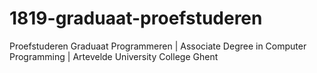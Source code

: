 # 1819-graduaat-proefstuderen
Proefstuderen Graduaat Programmeren | Associate Degree in Computer Programming | Artevelde University College Ghent
